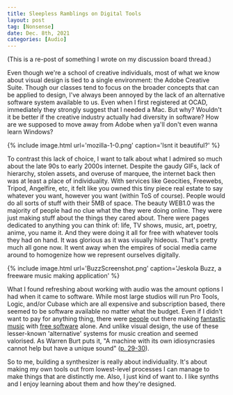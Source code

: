 ```yaml
---
title: Sleepless Ramblings on Digital Tools
layout: post
tag: [Nonsense]
date: Dec. 8th, 2021
categories: [Audio]
---
```


(This is a re-post of something I wrote on my discussion board thread.)

Even though we're a school of creative individuals, most of what we know about visual design is tied to a single environment: the Adobe Creative Suite. Though our classes tend to focus on the broader concepts that can be applied to design, I've always been annoyed by the lack of an alternative software system available to us. Even when I first registered at OCAD, immediately they strongly suggest that I needed a Mac. But why? Wouldn't it be better if the creative industry actually had diversity in software? How are we supposed to move away from Adobe when ya'll don't even wanna learn Windows?

{% include image.html url='mozilla-1-0.png' caption='Isnt it beautiful?' %}

To contrast this lack of choice, I want to talk about what I admired so much about the late 90s to early 2000s internet. Despite the gaudy GIFs, lack of hierarchy, stolen assets, and overuse of marquee, the internet back then was at least a place of individuality. With services like Geocities, Freewebs, Tripod, Angelfire, etc, it felt like you owned this tiny piece real estate to say whatever you want, however you want (within ToS of course). People would do all sorts of stuff with their 5MB of space. The beauty WEB1.0 was the majority of people had no clue what the they were doing online. They were just making stuff about the things they cared about. There were pages dedicated to anything you can think of: life, TV shows, music, art, poetry, anime, you name it. And they were doing it all for free with whatever tools they had on hand. It was glorious as it was visually hideous. That's pretty much all gone now. It went away when the empires of social media came around to homogenize how we represent ourselves digitally.

{% include image.html url='BuzzScreenshot.png' caption='Jeskola Buzz, a freeware music making application' %}

What I found refreshing about working with audio was the amount options I had when it came to software. While most large studios will run Pro Tools, Logic, and/or Cubase which are all expensive and subscription based, there seemed to be software available no matter what the budget. Even if I didn't want to pay for anything thing, there were [people](https://www.awakenings.com/en/artists/james-holden/670/) out there making [fantastic music](https://www.youtube.com/watch?v=KRWUZh5nD8I) with [free software](http://jeskola.net/buzz/) alone. And unlike visual design, the use of these lesser-known 'alternative' systems for music creation and seemed valorised. As Warren Burt puts it, "A machine with its own idiosyncrasies cannot help but have a unique sound" ([p. 29-30](http://static1.1.sqspcdn.com/static/f/288545/5157843/1261635154293/Burt1975AardvarksIVMastersThesisUCSD.pdf?token=D1qQOnpuHm2BTKx%2F%2Beyrb84v4W8%3D)).

So to me, building a synthesizer is really about individuality. It's about making my own tools out from lowest-level processes I can manage to make things that are distinctly me. Also, I just kind of want to. I like synths and I enjoy learning about them and how they're designed.
